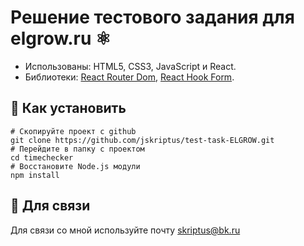 Решение тестового задания для elgrow.ru ⚛️
=====================

* Использованы: HTML5, CSS3, JavaScript и React.
* Библиотеки: [React Router Dom](https://github.com/ReactTraining/react-router), [React Hook Form](https://github.com/react-hook-form/react-hook-form).

🤖 Как установить
-------------------------
```
# Скопируйте проект с github
git clone https://github.com/jskriptus/test-task-ELGROW.git
# Перейдите в папку с проектом
cd timechecker
# Восстановите Node.js модули
npm install
```

🤖 Для связи
-------------------------
Для связи со мной используйте почту skriptus@bk.ru
